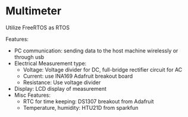 # Multimeter

Utilize FreeRTOS as RTOS

Features:

- PC communication: sending data to the host machine wirelessly or through usb
- Electrical Measurement type:
    - Voltage: Voltage divider for DC, full-bridge rectifier circuit for AC
    - Current: use INA169 Adafruit breakout board
    - Resistance: Use voltage divider
- Display: LCD display of measurement
- Misc Features:
    - RTC for time keeping: DS1307 breakout from Adafruit
    - Temperature, humidity: HTU21D from sparkfun